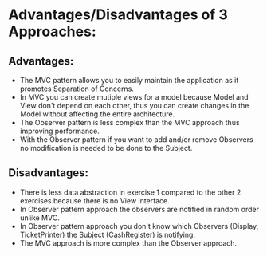 # Advantages/Disadvantages of 3 Approaches:
## Advantages:
- The MVC pattern allows you to easily maintain the application as it promotes Separation of Concerns.
- In MVC you can create mutiple views for a model because Model and View don't depend on each other, thus you can create changes in the Model without affecting the entire architecture.
- The Observer pattern is less complex than the MVC approach thus improving performance.
- With the Observer pattern if you want to add and/or remove Observers no modification is needed to be done to the Subject.
## Disadvantages:
- There is less data abstraction in exercise 1 compared to the other 2 exercises because there is no View interface.
- In Observer pattern approach the observers are notified in random order unlike MVC.
- In Observer pattern approach you don't know which Observers (Display, TicketPrinter) the Subject (CashRegister) is notifying.
- The MVC approach is more complex than the Observer approach.
